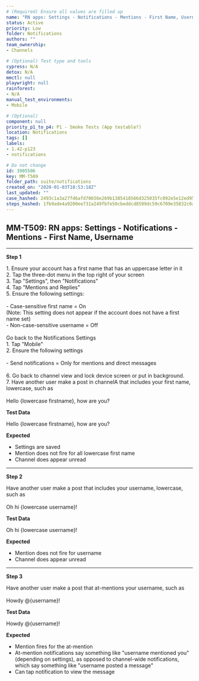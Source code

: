 ```yaml
---
# (Required) Ensure all values are filled up
name: "RN apps: Settings - Notifications - Mentions - First Name, Username"
status: Active
priority: Low
folder: Notifications
authors: ""
team_ownership: 
- Channels

# (Optional) Test type and tools
cypress: N/A
detox: N/A
mmctl: null
playwright: null
rainforest: 
- N/A
manual_test_environments: 
- Mobile

# (Optional)
component: null
priority_p1_to_p4: P1 - Smoke Tests (App testable?)
location: Notifications
tags: []
labels: 
- 1.42-p123
- notifications

# Do not change
id: 3905506
key: MM-T509
folder_path: suite/notifications
created_on: "2020-01-03T18:53:18Z"
last_updated: ""
case_hashed: 2493c1a3a27fd6afd70656e269b1385418566d325035fc092e5e12ed9503a9b1a620f06d2a5465b7020492443294b918
steps_hashed: 1fb9ade4a9200ee731a249fbfe50cbeddcd8599dc59c6709e35832c0a4160f8f46502e222c90e87e42f557ead1152825
---
```


## MM-T509: RN apps: Settings - Notifications - Mentions - First Name, Username

---

**Step 1**

1\. Ensure your account has a first name that has an uppercase letter in it\
2\. Tap the three-dot menu in the top right of your screen\
3\. Tap "Settings", then "Notifications"\
4\. Tap "Mentions and Replies"\
5\. Ensure the following settings:\
\
\- Case-sensitive first name = On\
(Note: This setting does not appear if the account does not have a first name set)\
\- Non-case-sensitive username = Off\
\
Go back to the Notifications Settings\
1\. Tap "Mobile"\
2\. Ensure the following settings\
\
\- Send notifications = Only for mentions and direct messages\
\
6\. Go back to channel view and lock device screen or put in background.\
7\. Have another user make a post in channelA that includes your first name, lowercase, such as\
\
Hello {lowercase firstname}, how are you?

**Test Data**

Hello {lowercase firstname}, how are you?

**Expected**

- Settings are saved
- Mention does not fire for all lowercase first name
- Channel does appear unread

---

**Step 2**

Have another user make a post that includes your username, lowercase, such as\
\
Oh hi {lowercase username}!

**Test Data**

Oh hi {lowercase username}!

**Expected**

- Mention does not fire for username
- Channel does appear unread

---

**Step 3**

Have another user make a post that at-mentions your username, such as\
\
Howdy @{username}!

**Test Data**

Howdy @{username}!

**Expected**

- Mention fires for the at-mention
- At-mention notifications say something like "username mentioned you" (depending on settings), as opposed to channel-wide notifications, which say something like "username posted a message"
- Can tap notification to view the message
